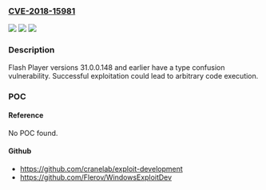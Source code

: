 ### [CVE-2018-15981](https://cve.mitre.org/cgi-bin/cvename.cgi?name=CVE-2018-15981)
![](https://img.shields.io/static/v1?label=Product&message=Flash%20Player&color=blue)
![](https://img.shields.io/static/v1?label=Version&message=n%2Fa&color=blue)
![](https://img.shields.io/static/v1?label=Vulnerability&message=Type%20Confusion&color=brighgreen)

### Description

Flash Player versions 31.0.0.148 and earlier have a type confusion vulnerability. Successful exploitation could lead to arbitrary code execution.

### POC

#### Reference
No POC found.

#### Github
- https://github.com/cranelab/exploit-development
- https://github.com/Flerov/WindowsExploitDev

